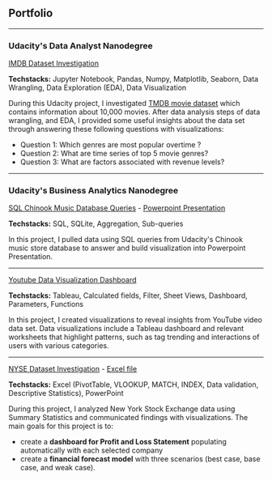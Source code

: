 ## Portfolio

---

### Udacity's Data Analyst Nanodegree

[IMDB Dataset Investigation](/udacity/imdb/imdb-movie.html)

**Techstacks:** Jupyter Notebook, Pandas, Numpy, Matplotlib, Seaborn, Data Wrangling, Data Exploration (EDA), Data Visualization

During this Udacity project, I investigated [TMDB movie dataset](https://www.kaggle.com/tmdb/tmdb-movie-metadata) which contains information about 10,000 movies. After data analysis steps of data wrangling, and EDA, I provided some useful insights about the data set through answering these following questions with visualizations:

- Question 1: Which genres are most popular overtime ?
- Question 2: What are time series of top 5 movie genres?
- Question 3: What are factors associated with revenue levels?

---
### Udacity's Business Analytics Nanodegree

[SQL Chinook Music Database Queries](/udacity/chinook/doc.md) - [Powerpoint Presentation](/udacity/chinook/presentation.pdf)

**Techstacks:** SQL, SQLite, Aggregation, Sub-queries

In this project, I pulled data using SQL queries from Udacity's Chinook music store database to answer and build visualization into Powerpoint Presentation.

---
[Youtube Data Visualization Dashboard](https://public.tableau.com/profile/van.anh.do#!/vizhome/Youtube_tableau/YoutubeVideoData?publish=yes)

**Techstacks:** Tableau, Calculated fields, Filter, Sheet Views, Dashboard, Parameters, Functions

In this project, I created visualizations to reveal insights from YouTube video data set. Data visualizations include a Tableau dashboard and relevant worksheets that highlight patterns, such as tag trending and interactions of users with various categories.

---
[NYSE Dataset Investigation](/udacity/nyse/nyse.pdf) - [Excel file](/udacity/nyse/nyse.xlsx)

**Techstacks:** Excel (PivotTable, VLOOKUP, MATCH, INDEX, Data validation, Descriptive Statistics), PowerPoint

During this project, I analyzed New York Stock Exchange data using Summary Statistics and communicated findings with visualizations. The main goals for this project is to:

- create a **dashboard for Profit and Loss Statement** populating automatically with each selected company
- create a **financial forecast model** with three scenarios (best case, base case, and weak case).
